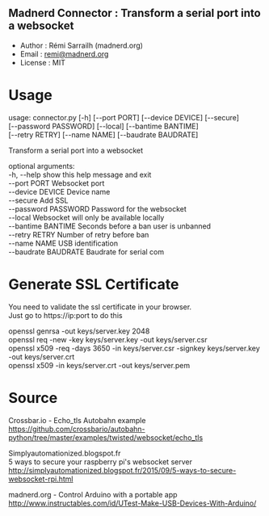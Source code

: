 Madnerd Connector : Transform a serial port into a websocket
--------------------------------------------------------------
* Author : Rémi Sarrailh (madnerd.org)
* Email : remi@madnerd.org
* License : MIT

# Usage
usage: connector.py [-h] [--port PORT] [--device DEVICE] [--secure]    
                    [--password PASSWORD] [--local] [--bantime BANTIME]     
                    [--retry RETRY] [--name NAME] [--baudrate BAUDRATE]    

Transform a serial port into a websocket    

optional arguments:    
  -h, --help           show this help message and exit   
  --port PORT          Websocket port    
  --device DEVICE      Device name   
  --secure             Add SSL    
  --password PASSWORD  Password for the websocket    
  --local              Websocket will only be available locally   
  --bantime BANTIME    Seconds before a ban user is unbanned   
  --retry RETRY        Number of retry before ban    
  --name NAME          USB identification   
  --baudrate BAUDRATE  Baudrate for serial com    

# Generate SSL Certificate
You need to validate the ssl certificate in your browser.     
Just go to https://ip:port to do this      

openssl genrsa -out keys/server.key 2048     
openssl req -new -key keys/server.key -out keys/server.csr     
openssl x509 -req -days 3650 -in keys/server.csr -signkey keys/server.key -out keys/server.crt    
openssl x509 -in keys/server.crt -out keys/server.pem    

# Source    
Crossbar.io - Echo_tls Autobahn example        
https://github.com/crossbario/autobahn-python/tree/master/examples/twisted/websocket/echo_tls      

Simplyautomationized.blogspot.fr      
5 ways to secure your raspberry pi's websocket server       
http://simplyautomationized.blogspot.fr/2015/09/5-ways-to-secure-websocket-rpi.html       

madnerd.org - Control Arduino with a portable app     
http://www.instructables.com/id/UTest-Make-USB-Devices-With-Arduino/      

